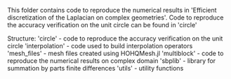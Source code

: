 This folder contains code to reproduce the numerical results in 'Efficient discretization of the Laplacian on complex geometries'. Code to reproduce the accuracy verification on the unit circle can be found in 'circle' 

Structure:
'circle' - code to reproduce the accuracy verification on the unit circle
'interpolation' - code used to build interpolation operators 
'mesh_files' - mesh files created using HOHQMesh.jl
'multiblock' - code to reproduce the numerical results on complex domain
'sbplib' - library for summation by parts finite differences
'utils' - utility functions